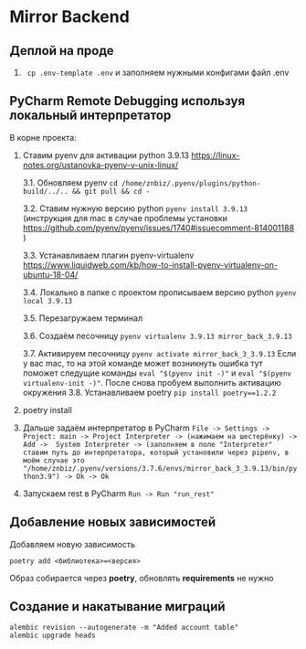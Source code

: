 # Mirror Backend

## Деплой на проде

1. ` cp .env-template .env` и заполняем нужными конфигами файл .env

## PyCharm Remote Debugging используя локальный интерпретатор

В корне проекта:

1. Ставим pyenv для активации python 3.9.13 https://linux-notes.org/ustanovka-pyenv-v-unix-linux/

   3.1. Обновляем pyenv `cd /home/znbiz/.pyenv/plugins/python-build/../.. && git pull && cd -`

   3.2. Ставим нужную версию python `pyenv install 3.9.13` (инструкция для mac в случае проблемы
   установки https://github.com/pyenv/pyenv/issues/1740#issuecomment-814001188 )

   3.3. Устанавливаем плагин
   pyenv-virtualenv https://www.liquidweb.com/kb/how-to-install-pyenv-virtualenv-on-ubuntu-18-04/

   3.4. Локально в папке с проектом прописываем версию python `pyenv local 3.9.13`

   3.5. Перезагружаем терминал

   3.6. Создаём песочницу `pyenv virtualenv 3.9.13 mirror_back_3.9.13`

   3.7. Активируем песочницу `pyenv activate mirror_back_3_3.9.13`
   Если у вас mac, то на этой команде может возникнуть ошибка тут поможет следущие команды `eval "$(pyenv init -)"` и 
   `eval "$(pyenv virtualenv-init -)"`. После снова пробуем выполнить активацию окружения
   3.8. Устанавливаем poetry `pip install poetry==1.2.2`

2. poetry install
3. Дальше задаём интерпретатор в PyCharm
   `File -> Settings -> Project: main -> Project Interpreter ->
   (нажимаем на шестерёнку) -> Add ->  System Interpreter ->
   (заполняем в поле "Interpreter" ставим путь до интерпретатора, который
   установили через pipenv, в моём случае это
   "/home/znbiz/.pyenv/versions/3.7.6/envs/mirror_back_3_3.9.13/bin/python3.9") -> Ok -> Ok`
4. Запускаем rest в PyCharm `Run -> Run "run_rest"`

## Добавление новых зависимостей

Добавляем новую зависимость

```shell
poetry add <библиотека>=<версия>
```

Образ собирается через **poetry**, обновлять **requirements** не нужно

## Создание и накатывание миграций

```shell
alembic revision --autogenerate -m "Added account table"
alembic upgrade heads
```
